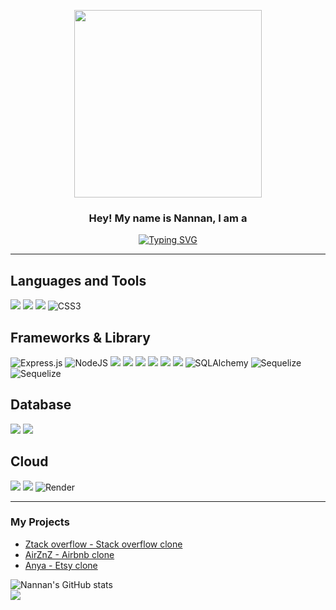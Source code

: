 <!--### Hi there 👋-->

<p align="center" >
<img width="300" src="https://user-images.githubusercontent.com/99756315/211411525-a2667eaf-b45a-4c60-8d22-b2d308871fe2.gif" />
<p>
  
<h3 align="center">
  Hey! My name is Nannan, I am a
</h3>

<p align="center">
<a href="https://git.io/typing-svg"><img src="https://readme-typing-svg.demolab.com?font=Roboto+Slab&pause=1000&size=28&color=3CAEA3&center=true&vCenter=true&width=435&lines=Full+Stack+Web+Developer;Software+Development+Engineer" alt="Typing SVG" /></a>
<p>
  
  
<hr>

## Languages and Tools
<img src="https://img.shields.io/badge/JavaScript-323330?style=for-the-badge&logo=javascript&logoColor=F7DF1E" /> <img src="https://img.shields.io/badge/Python-FFD43B?style=for-the-badge&logo=python&logoColor=blue" /> <img src="https://img.shields.io/badge/HTML5-E34F26?style=for-the-badge&logo=html5&logoColor=white" /> ![CSS3](https://camo.githubusercontent.com/e6b67b27998fca3bccf4c0ee479fc8f9de09d91f389cccfbe6cb1e29c10cfbd7/68747470733a2f2f696d672e736869656c64732e696f2f62616467652f637373332d2532333135373242362e7376673f7374796c653d666f722d7468652d6261646765266c6f676f3d63737333266c6f676f436f6c6f723d7768697465) 

## Frameworks & Library
![Express.js](https://img.shields.io/badge/express.js-%23404d59.svg?style=for-the-badge&logo=express&logoColor=%2361DAFB) ![NodeJS](https://img.shields.io/badge/node.js-6DA55F?style=for-the-badge&logo=node.js&logoColor=white) <img src="https://img.shields.io/badge/Docker-2CA5E0?style=for-the-badge&logo=docker&logoColor=white" /> <img src="https://img.shields.io/badge/Flask-000000?style=for-the-badge&logo=flask&logoColor=white" /> <img src="https://img.shields.io/badge/npm-CB3837?style=for-the-badge&logo=npm&logoColor=white" /> <img src="https://img.shields.io/badge/Postman-FF6C37?style=for-the-badge&logo=Postman&logoColor=white" /> <img src="https://img.shields.io/badge/React-20232A?style=for-the-badge&logo=react&logoColor=61DAFB" /> <img src="https://img.shields.io/badge/Redux-593D88?style=for-the-badge&logo=redux&logoColor=white" /> ![SQLAlchemy](https://img.shields.io/badge/SQLAlchemy-100000?style=for-the-badge&logo=sql&logoColor=BA1212&labelColor=AD0000&color=A90000) ![Sequelize](https://img.shields.io/badge/Sequelize-52B0E7?style=for-the-badge&logo=Sequelize&logoColor=white) ![Sequelize](https://img.shields.io/badge/Sequelize-52B0E7?style=for-the-badge&logo=Sequelize&logoColor=white)


## Database
<img src="https://img.shields.io/badge/MySQL-005C84?style=for-the-badge&logo=mysql&logoColor=white" /> <img src="https://img.shields.io/badge/SQLite-07405E?style=for-the-badge&logo=sqlite&logoColor=white" /> 
## Cloud
<img src="https://img.shields.io/badge/Amazon_AWS-FF9900?style=for-the-badge&logo=amazonaws&logoColor=white" /> <img src="https://img.shields.io/badge/Heroku-430098?style=for-the-badge&logo=heroku&logoColor=white" /> ![Render](https://img.shields.io/badge/Render-12100E?style=for-the-badge&logo=Render)

<hr>

### My Projects
* [Ztack overflow - Stack overflow clone](https://ztack-overflow.onrender.com)
* [AirZnZ - Airbnb clone](https://airbnb-znn.herokuapp.com/)
* [Anya - Etsy clone](https://anya-etsy.onrender.com/)

<!--
![Nannan's GitHub stats](https://github-readme-stats.vercel.app/api/top-langs/?username=codeznn&theme=omni&custom_title=Languages&langs_count=4)
![Nannan's GitHub stats](https://github-readme-stats.vercel.app/api?username=codeznn&count_private=true&theme=omni&custom_title=Stats&hide=contribs&line_height=40)
</br>
-->
![Nannan's GitHub stats](https://github-readme-streak-stats.herokuapp.com/?user=codeznn)<br/>   <img src="https://github-readme-stats.vercel.app/api/top-langs/?username=codeznn" />
<!--
**codeznn/codeznn** is a ✨ _special_ ✨ repository because its `README.md` (this file) appears on your GitHub profile.

Here are some ideas to get you started:

- 🔭 I’m currently working on ...
- 🌱 I’m currently learning ...
- 👯 I’m looking to collaborate on ...
- 🤔 I’m looking for help with ...
- 💬 Ask me about ...
- 📫 How to reach me: ...
- 😄 Pronouns: ...
- ⚡ Fun fact: ...
-->
